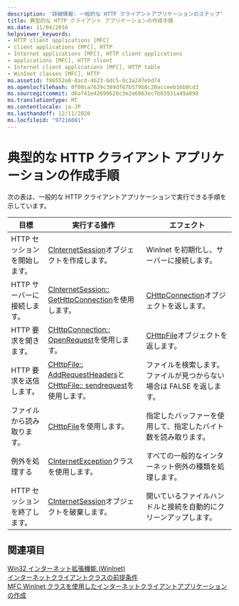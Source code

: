 ```yaml
---
description: '詳細情報: 一般的な HTTP クライアントアプリケーションのステップ'
title: 典型的な HTTP クライアント アプリケーションの作成手順
ms.date: 11/04/2016
helpviewer_keywords:
- HTTP client applications [MFC]
- client applications [MFC], HTTP
- Internet applications [MFC], HTTP client applications
- applications [MFC], HTTP client
- Internet client applications [MFC], HTTP table
- WinInet classes [MFC], HTTP
ms.assetid: f86552e8-8acd-4b23-bdc5-0c3a247ebd74
ms.openlocfilehash: 0f08ca7629c389df67b579b8c20acceeb16b0cd3
ms.sourcegitcommit: d6af41e42699628c3e2e6063ec7b03931a49a098
ms.translationtype: MT
ms.contentlocale: ja-JP
ms.lasthandoff: 12/11/2020
ms.locfileid: "97216601"
---
```

# <a name="steps-in-a-typical-http-client-application"></a>典型的な HTTP クライアント アプリケーションの作成手順

次の表は、一般的な HTTP クライアントアプリケーションで実行できる手順を示しています。

|目標|実行する操作|エフェクト|
|---------------|----------------------|-------------|
|HTTP セッションを開始します。|[CInternetSession](../mfc/reference/cinternetsession-class.md)オブジェクトを作成します。|WinInet を初期化し、サーバーに接続します。|
|HTTP サーバーに接続します。|[CInternetSession:: GetHttpConnection](../mfc/reference/cinternetsession-class.md#gethttpconnection)を使用します。|[CHttpConnection](../mfc/reference/chttpconnection-class.md)オブジェクトを返します。|
|HTTP 要求を開きます。|[CHttpConnection:: OpenRequest](../mfc/reference/chttpconnection-class.md#openrequest)を使用します。|[CHttpFile](../mfc/reference/chttpfile-class.md)オブジェクトを返します。|
|HTTP 要求を送信します。|[CHttpFile:: AddRequestHeaders](../mfc/reference/chttpfile-class.md#addrequestheaders)と[CHttpFile:: sendrequest](../mfc/reference/chttpfile-class.md#sendrequest)を使用します。|ファイルを検索します。 ファイルが見つからない場合は FALSE を返します。|
|ファイルから読み取ります。|[CHttpFile](../mfc/reference/chttpfile-class.md)を使用します。|指定したバッファーを使用して、指定したバイト数を読み取ります。|
|例外を処理する|[CInternetException](../mfc/reference/cinternetexception-class.md)クラスを使用します。|すべての一般的なインターネット例外の種類を処理します。|
|HTTP セッションを終了します。|[CInternetSession](../mfc/reference/cinternetsession-class.md)オブジェクトを破棄します。|開いているファイルハンドルと接続を自動的にクリーンアップします。|

## <a name="see-also"></a>関連項目

[Win32 インターネット拡張機能 (WinInet)](../mfc/win32-internet-extensions-wininet.md)<br/>
[インターネットクライアントクラスの前提条件](../mfc/prerequisites-for-internet-client-classes.md)<br/>
[MFC WinInet クラスを使用したインターネットクライアントアプリケーションの作成](../mfc/writing-an-internet-client-application-using-mfc-wininet-classes.md)
